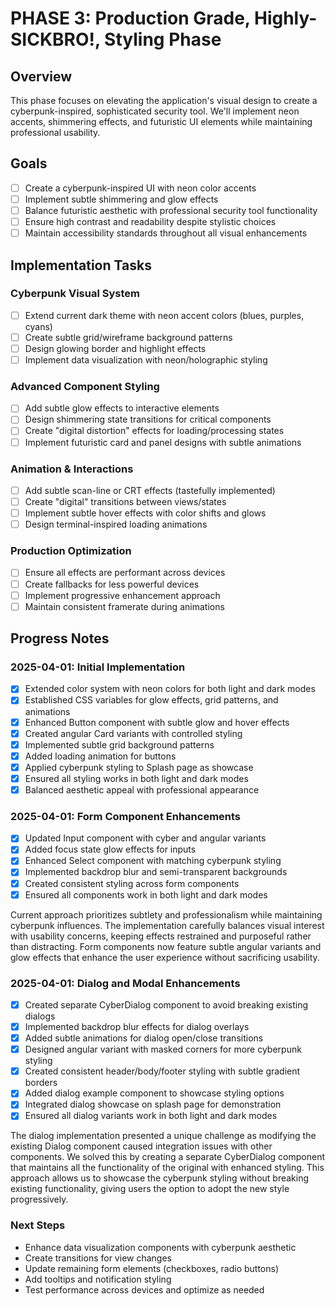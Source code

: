 # PHASE 3: Production Grade, Highly-SICKBRO!, Styling Phase

## Overview
This phase focuses on elevating the application's visual design to create a cyberpunk-inspired, sophisticated security tool. We'll implement neon accents, shimmering effects, and futuristic UI elements while maintaining professional usability.

## Goals
- [ ] Create a cyberpunk-inspired UI with neon color accents
- [ ] Implement subtle shimmering and glow effects
- [ ] Balance futuristic aesthetic with professional security tool functionality
- [ ] Ensure high contrast and readability despite stylistic choices
- [ ] Maintain accessibility standards throughout all visual enhancements

## Implementation Tasks

### Cyberpunk Visual System
- [ ] Extend current dark theme with neon accent colors (blues, purples, cyans)
- [ ] Create subtle grid/wireframe background patterns
- [ ] Design glowing border and highlight effects
- [ ] Implement data visualization with neon/holographic styling

### Advanced Component Styling
- [ ] Add subtle glow effects to interactive elements
- [ ] Design shimmering state transitions for critical components
- [ ] Create "digital distortion" effects for loading/processing states
- [ ] Implement futuristic card and panel designs with subtle animations

### Animation & Interactions
- [ ] Add subtle scan-line or CRT effects (tastefully implemented)
- [ ] Create "digital" transitions between views/states
- [ ] Implement subtle hover effects with color shifts and glows
- [ ] Design terminal-inspired loading animations

### Production Optimization
- [ ] Ensure all effects are performant across devices
- [ ] Create fallbacks for less powerful devices
- [ ] Implement progressive enhancement approach
- [ ] Maintain consistent framerate during animations

## Progress Notes

### 2025-04-01: Initial Implementation
- [x] Extended color system with neon colors for both light and dark modes
- [x] Established CSS variables for glow effects, grid patterns, and animations
- [x] Enhanced Button component with subtle glow and hover effects
- [x] Created angular Card variants with controlled styling
- [x] Implemented subtle grid background patterns
- [x] Added loading animation for buttons
- [x] Applied cyberpunk styling to Splash page as showcase
- [x] Ensured all styling works in both light and dark modes
- [x] Balanced aesthetic appeal with professional appearance

### 2025-04-01: Form Component Enhancements
- [x] Updated Input component with cyber and angular variants
- [x] Added focus state glow effects for inputs
- [x] Enhanced Select component with matching cyberpunk styling
- [x] Implemented backdrop blur and semi-transparent backgrounds
- [x] Created consistent styling across form components
- [x] Ensured all components work in both light and dark modes

Current approach prioritizes subtlety and professionalism while maintaining cyberpunk influences. The implementation carefully balances visual interest with usability concerns, keeping effects restrained and purposeful rather than distracting. Form components now feature subtle angular variants and glow effects that enhance the user experience without sacrificing usability.

### 2025-04-01: Dialog and Modal Enhancements
- [x] Created separate CyberDialog component to avoid breaking existing dialogs
- [x] Implemented backdrop blur effects for dialog overlays
- [x] Added subtle animations for dialog open/close transitions
- [x] Designed angular variant with masked corners for more cyberpunk styling
- [x] Created consistent header/body/footer styling with subtle gradient borders
- [x] Added dialog example component to showcase styling options
- [x] Integrated dialog showcase on splash page for demonstration
- [x] Ensured all dialog variants work in both light and dark modes

The dialog implementation presented a unique challenge as modifying the existing Dialog component caused integration issues with other components. We solved this by creating a separate CyberDialog component that maintains all the functionality of the original with enhanced styling. This approach allows us to showcase the cyberpunk styling without breaking existing functionality, giving users the option to adopt the new style progressively.

### Next Steps
- Enhance data visualization components with cyberpunk aesthetic
- Create transitions for view changes
- Update remaining form elements (checkboxes, radio buttons)
- Add tooltips and notification styling
- Test performance across devices and optimize as needed